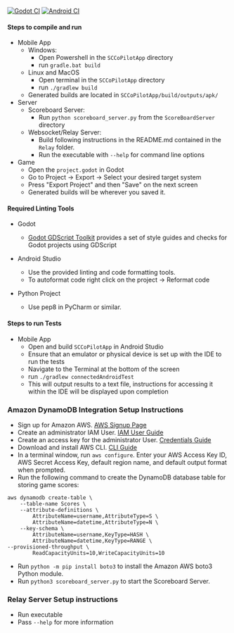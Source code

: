 [![Godot CI](https://github.com/UNCW-CSC-450/team-project-team2/actions/workflows/godot-CI.yml/badge.svg)](https://github.com/UNCW-CSC-450/team-project-team2/actions/workflows/godot-CI.yml) [![Android CI](https://github.com/UNCW-CSC-450/team-project-team2/actions/workflows/android-ci.yml/badge.svg)](https://github.com/UNCW-CSC-450/team-project-team2/actions/workflows/android-ci.yml)

#### Steps to compile and run

* Mobile App
  * Windows:
    * Open Powershell in the `SCCoPilotApp` directory
    * run `gradle.bat build`
  * Linux and MacOS
    * Open terminal in the `SCCoPilotApp` directory
    * run `./gradlew build`
  * Generated builds are located in `SCCoPilotApp/build/outputs/apk/`
* Server
  * Scoreboard Server:
    * Run `python scoreboard_server.py` from the `ScoreBoardServer` directory
  * Websocket/Relay Server:
    * Build following instructions in the README.md contained in the `Relay` folder.
    * Run the executable with `--help` for command line options
* Game
  * Open the `project.godot` in Godot
  * Go to Project -> Export -> Select your desired target system
  * Press "Export Project" and then "Save" on the next screen
  * Generated builds will be wherever you saved it.

#### Required Linting Tools

* Godot
  * [Godot GDScript Toolkit](https://github.com/Scony/godot-gdscript-toolkit/issues) provides a set of style guides and checks for Godot projects using GDScript
  
* Android Studio
  * Use the provided linting and code formatting tools.
  * To autoformat code right click on the project -> Reformat code
  
* Python Project
  * Use pep8 in PyCharm or similar.


#### Steps to run Tests

* Mobile App
    * Open and build `SCCoPilotApp` in Android Studio
    * Ensure that an emulator or physical device is set up with the IDE to run the tests 
    * Navigate to the Terminal at the bottom of the screen
    * run `./gradlew connectedAndroidTest`
    * This will output results to a text file, instructions for accessing it within the IDE will be displayed upon completion

###	Amazon DynamoDB Integration Setup Instructions

- Sign up for Amazon AWS. [AWS Signup Page](https://portal.aws.amazon.com/billing/signup)
- Create an administrator IAM User. [IAM User Guide](https://docs.aws.amazon.com/IAM/latest/UserGuide/getting-started_create-admin-group.html)
- Create an access key for the administrator User. [Credentials Guide](https://docs.aws.amazon.com/amazondynamodb/latest/developerguide/SettingUp.DynamoWebService.html#SettingUp.DynamoWebService.GetCredentials)
- Download and install AWS CLI. [CLI Guide](https://aws.amazon.com/cli/)
- In a terminal window, run `aws configure`. Enter your AWS Access Key ID, AWS Secret Access Key, default region name, and default output format when prompted.
- Run the following command to create the DynamoDB database table for storing game scores:

```
aws dynamodb create-table \
    --table-name Scores \
    --attribute-definitions \
        AttributeName=username,AttributeType=S \
        AttributeName=datetime,AttributeType=N \
    --key-schema \
        AttributeName=username,KeyType=HASH \
        AttributeName=datetime,KeyType=RANGE \
--provisioned-throughput \
        ReadCapacityUnits=10,WriteCapacityUnits=10
```

- Run `python -m pip install boto3` to install the Amazon AWS boto3 Python module.
- Run `python3 scoreboard_server.py` to start the Scoreboard Server.

### Relay Server Setup instructions
* Run executable
* Pass `--help` for more information